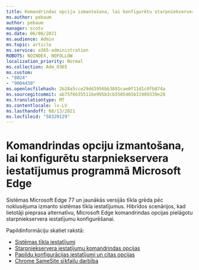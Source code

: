 ```yaml
---
title: Komandrindas opciju izmantošana, lai konfigurētu starpniekservera iestatījumus programmā Microsoft Edge
ms.author: pebaum
author: pebaum
manager: scotv
ms.date: 06/08/2021
ms.audience: Admin
ms.topic: article
ms.service: o365-administration
ROBOTS: NOINDEX, NOFOLLOW
localization_priority: Normal
ms.collection: Adm_O365
ms.custom:
- "8024"
- "9004430"
ms.openlocfilehash: 2b28a5cce29dd3956bb3891cae0f11d1c0fb874a
ms.sourcegitcommit: ab75f66355116e995b3cb5505465b31989339e28
ms.translationtype: MT
ms.contentlocale: lv-LV
ms.lasthandoff: 08/13/2021
ms.locfileid: "58329129"
---
```

# <a name="use-command-line-options-to-configure-proxy-settings-in-microsoft-edge"></a>Komandrindas opciju izmantošana, lai konfigurētu starpniekservera iestatījumus programmā Microsoft Edge

Sistēmas Microsoft Edge 77 un jaunākās versijās tīkla grēda pēc noklusējuma izmanto sistēmas tīkla iestatījumus. Hibrīdos scenārijos, kad lietotāji pieprasa alternatīvu, Microsoft Edge komandrindas opcijas pielāgotu starpniekservera iestatījumu konfigurēšanai. 

Papildinformāciju skatiet rakstā:

- [Sistēmas tīkla iestatījumi](https://docs.microsoft.com/deployedge/edge-learnmore-cmdline-options-proxy-settings#system-network-settings)
- [Starpniekservera iestatījumu komandrindas opcijas](https://docs.microsoft.com/deployedge/edge-learnmore-cmdline-options-proxy-settings#system-network-settings)
- [Papildu konfigurācijas iestatījumi un citas opcijas](https://go.microsoft.com/fwlink/?linkid=2134293)
- [Chrome SameSite sīkfailu darbība](https://docs.microsoft.com/office365/troubleshoot/miscellaneous/chrome-behavior-affects-applications)